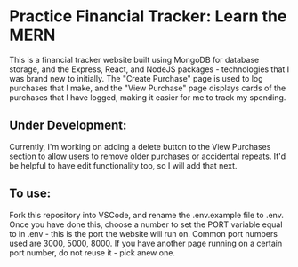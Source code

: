 # Practice Financial Tracker: Learn the MERN

This is a financial tracker website built using MongoDB for database storage, and the Express, React, and NodeJS packages - technologies that I was brand new to initially. The "Create Purchase" page is used to log purchases that I make, and the "View Purchase" page displays cards of the purchases that I have logged, making it easier for me to track my spending. 

## Under Development:
Currently, I'm working on adding a delete button to the View Purchases section to allow users to remove older purchases or accidental repeats. It'd be helpful to have edit functionality too, so I will add that next.

## To use:
Fork this repository into VSCode, and rename the .env.example file to .env. Once you have done this, choose a number to set the PORT variable equal to in .env - this is the port the website will run on. Common port numbers used are 3000, 5000, 8000. If you have another page running on a certain port number, do not reuse it - pick anew one.

